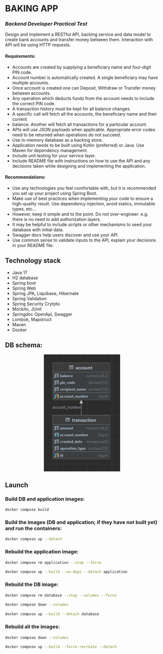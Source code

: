 # BAKING APP

### *Backend Developer Practical Test*

Design and implement a RESTful API, backing service and data model to create bank accounts and transfer money between
them. Interaction with API will be using HTTP requests.

#### Requirements:

- Accounts are created by supplying a beneficiary name and four-digit PIN code.
- Account number is automatically created. A single beneficiary may have multiple accounts.
- Once account is created one can Deposit, Withdraw or Transfer money between accounts.
- Any operation which deducts funds from the account needs to include the correct PIN code.
- A transaction history must be kept for all balance changes.
- A specific call will fetch all the accounts, the beneficiary name and their current
- balance. Another will fetch all transactions for a particular account.
- APIs will use JSON payloads when applicable. Appropriate error codes need to be returned when operations do not
  succeed.
- Use in-memory database as a backing store.
- Application needs to be built using Kotlin (preferred) or Java. Use Maven for dependency management.
- Include unit testing for your service layer.
- Include README file with instructions on how to use the API and any decisions taken while designing and implementing
  the application.

#### Recommendations:

-	Use any technologies you feel comfortable with, but it is recommended you set up your project using Spring Boot.
-   Make use of best practices when implementing your code to ensure a high-quality result. Use dependency injection, avoid statics, immutable types, etc… 
-   However, keep it simple and to the point. Do not over-engineer. e.g. there is no need to add authorization layers. 
-   It may be helpful to include scripts or other mechanisms to seed your database with initial data. 
-   Swagger docs help users discover and use your API. 
-   Use  common  sense  to  validate  inputs  to  the  API,  explain  your  decisions  in  your README file.

## Technology stack

- Java 17
- H2 database
- Spring boot
- Spring Web
- Spring JPA, Liquibase, Hibernate
- Spring Validation
- Spring Security Crytpto
- Mockito, JUnit
- Springdoc OpenApi, Swagger
- Lombok, Mapstruct
- Maven
- Docker

## DB schema:

<p align="center">
  <img src=schema.png alt="DB schema"/>
</p>

## Launch

### Build DB and application images:

```bash
docker compose build
```

### Build the images (DB and application; if they have not built yet) and run the containers:

```bash
docker compose up --detach
```

### Rebuild the application image:

```bash
docker compose rm application --stop --force
```

```bash
docker compose up --build --no-deps --detach application
```

### Rebuild the DB image:

```bash
docker compose rm database --stop --volumes --force
```

```bash
docker compose down --volumes
```

```bash
docker compose up --build --detach database
```

### Rebuild all the images:

```bash
docker compose down --volumes
```

```bash
docker compose up --build --force-recreate --detach
```
